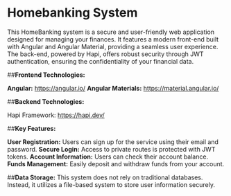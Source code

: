 # Homebanking System

This HomeBanking system is a secure and user-friendly web application designed for managing your finances. It features a modern front-end built with Angular and Angular Material, providing a seamless user experience. The back-end, powered by Hapi, offers robust security through JWT authentication, ensuring the confidentiality of your financial data.

##**Frontend Technologies:**

**Angular:** https://angular.io/
**Angular Materials:** https://material.angular.io/

##**Backend Technologies:**

Hapi Framework: https://hapi.dev/

##**Key Features:**

**User Registration:** Users can sign up for the service using their email and password.
**Secure Login:** Access to private routes is protected with JWT tokens.
**Account Information:** Users can check their account balance.
**Funds Management:** Easily deposit and withdraw funds from your account.

##**Data Storage:**
This system does not rely on traditional databases. Instead, it utilizes a file-based system to store user information securely.
